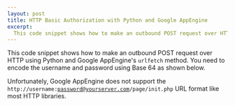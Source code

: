 ```yaml
--- 
layout: post
title: HTTP Basic Authorization with Python and Google AppEngine
excerpt:
  This code snippet shows how to make an outbound POST request over HTTP using Python and Google AppEngine's urlfetch method. You need to encode the username and password using Base 64 as shown below.
---
```

This code snippet shows how to make an outbound POST request over HTTP using Python and Google AppEngine's <code>urlfetch</code> method. You need to encode the username and password using Base 64 as shown below.

<script src="https://gist.github.com/642640.js"> </script> 

Unfortunately, Google AppEngine does not support the <code>http://username:password@yourserver.com/page/init.php</code> URL format like most HTTP libraries.
